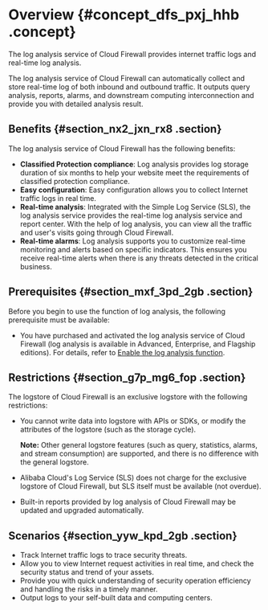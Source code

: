 # Overview {#concept_dfs_pxj_hhb .concept}

The log analysis service of Cloud Firewall provides internet traffic logs and real-time log analysis.

The log analysis service of Cloud Firewall can automatically collect and store real-time log of both inbound and outbound traffic. It outputs query analysis, reports, alarms, and downstream computing interconnection and provide you with detailed analysis result.

## Benefits {#section_nx2_jxn_rx8 .section}

The log analysis service of Cloud Firewall has the following benefits:

-   **Classified Protection compliance**: Log analysis provides log storage duration of six months to help your website meet the requirements of classified protection compliance.
-   **Easy configuration**: Easy configuration allows you to collect Internet traffic logs in real time.
-   **Real-time analysis**: Integrated with the Simple Log Service \(SLS\), the log analysis service provides the real-time log analysis service and report center. With the help of log analysis, you can view all the traffic and user's visits going through Cloud Firewall.
-   **Real-time alarms**: Log analysis supports you to customize real-time monitoring and alerts based on specific indicators. This ensures you receive real-time alerts when there is any threats detected in the critical business.

## Prerequisites {#section_mxf_3pd_2gb .section}

Before you begin to use the function of log analysis, the following prerequisite must be available:

-   You have purchased and activated the log analysis service of Cloud Firewall \(log analysis is available in Advanced, Enterprise, and Flagship editions\). For details, refer to [Enable the log analysis function](reseller.en-US/.md#).

## Restrictions {#section_g7p_mg6_fop .section}

The logstore of Cloud Firewall is an exclusive logstore with the following restrictions:

-   You cannot write data into logstore with APIs or SDKs, or modify the attributes of the logstore \(such as the storage cycle\).

    **Note:** Other general logstore features \(such as query, statistics, alarms, and stream consumption\) are supported, and there is no difference with the general logstore.

-   Alibaba Cloud's Log Service \(SLS\) does not charge for the exclusive logstore of Cloud Firewall, but SLS itself must be available \(not overdue\).
-   Built-in reports provided by log analysis of Cloud Firewall may be updated and upgraded automatically.

## Scenarios {#section_yyw_kpd_2gb .section}

-   Track Internet traffic logs to trace security threats.
-   Allow you to view Internet request activities in real time, and check the security status and trend of your assets.
-   Provide you with quick understanding of security operation efficiency and handling the risks in a timely manner.
-   Output logs to your self-built data and computing centers.

